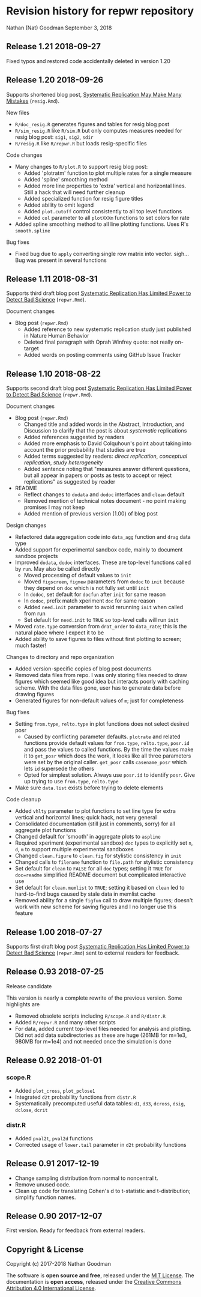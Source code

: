 Revision history for repwr repository
================
Nathan (Nat) Goodman
September 3, 2018

<!-- NEWS.md is generated from NEWS.Rmd. Please edit that file -->
Release 1.21 2018-09-27
-----------------------

Fixed typos and restored code accidentally deleted in version 1.20

Release 1.20 2018-09-26
-----------------------

Supports shortened blog post, [Systematic Replication May Make Many Mistakes](https://natgoodman.github.io/repwr/resig.stable.html) (`resig.Rmd`).

New files

-   `R/doc_resig.R` generates figures and tables for resig blog post
-   `R/sim_resig.R` like `R/sim.R` but only computes measures needed for resig blog post: `sig1`, `sig2`, `sdir`
-   `R/resig.R` like `R/repwr.R` but loads resig-specific files

Code changes

-   Many changes to `R/plot.R` to support resig blog post:
    -   Added 'plotratm' function to plot multiple rates for a single measure
    -   Added 'spline' smoothing method
    -   Added more line properties to 'extra' vertical and horizontal lines. Still a hack that will need further cleanup
    -   Added specialized function for resig figure titles
    -   Added ability to omit legend
    -   Added `plot.cutoff` control consistently to all top level functions
    -   Added `col` parameter to all `plotXXXm` functions to set colors for rate
-   Added spline smoothing method to all line plotting functions. Uses R's `smooth.spline`

Bug fixes

-   Fixed bug due to `apply` converting single row matrix into vector. sigh... Bug was present in several functions

Release 1.11 2018-08-31
-----------------------

Supports third draft blog post [Systematic Replication Has Limited Power to Detect Bad Science](https://natgoodman.github.io/repwr/repwr.stable.html) (`repwr.Rmd`).

Document changes

-   Blog post (`repwr.Rmd`)
    -   Added reference to new systematic replication study just published in Nature Human Behavior
    -   Deleted final paragraph with Oprah Winfrey quote: not really on-target
    -   Added words on posting comments using GitHub Issue Tracker

Release 1.10 2018-08-22
-----------------------

Supports second draft blog post [Systematic Replication Has Limited Power to Detect Bad Science](https://natgoodman.github.io/repwr/repwr.stable.html) (`repwr.Rmd`).

Document changes

-   Blog post (`repwr.Rmd`)
    -   Changed title and added words in the Abstract, Introduction, and Discussion to clarify that the post is about *systematic* replications
    -   Added references suggested by readers
    -   Added more emphasis to David Colquhoun's point about taking into account the prior probability that studies are true
    -   Added terms suggested by readers: *direct replication*, *conceptual replication*, *study heterogeneity*
    -   Added sentence noting that "measures answer different questions, but all appear in papers or posts as tests to accept or reject replications" as suggested by reader
-   README
    -   Reflect changes to `dodata` and `dodoc` interfaces and `clean` default
    -   Removed mention of technical notes document - no point making promises I may not keep
    -   Added mention of previous version (1.00) of blog post

Design changes

-   Refactored data aggregation code into `data_agg` function and `drag` data type
-   Added support for experimental sandbox code, mainly to document sandbox projects
-   Improved `dodata`, `dodoc` interfaces. These are top-level functions called by `run`. May also be called directly
    -   Moved processing of default values to `init`
    -   Moved `figscreen`, `fignew` parameters from `dodoc` to `init` because they depend on `doc` which is not fully set until `init`
    -   In `dodoc`, set default for `docfun` after `init` for same reason
    -   In `dodoc`, prefix match xperiment `doc` for same reason
    -   Added `need.init` parameter to avoid rerunning `init` when called from run
    -   Set default for `need.init` to `TRUE` so top-level calls will run `init`
-   Moved `rate.type` conversion from `drat_order` to `data_rate`; this is the natural place where I expect it to be
-   Added ability to save figures to files without first plotting to screen; much faster!

Changes to directory and repo organization

-   Added version-specific copies of blog post documents
-   Removed data files from repo. I was only storing files needed to draw figures which seemed like good idea but interacts poorly with caching scheme. With the data files gone, user has to generate data before drawing figures
-   Generated figures for non-default values of `m`; just for completeness

Bug fixes

-   Setting `from.type`, `relto.type` in plot functions does not select desired posr
    -   Caused by conflicting parameter defaults. `plotrate` and related functions provide default values for `from.type`, `relto.type`, `posr.id` and pass the values to called functions. By the time the values make it to `get_posr` which does the work, it looks like all three parameters were set by the original caller. `get_posr` calls `casename_posr` which lets `id` supersede the others
    -   Opted for simplest solution. Always use `posr.id` to identify `posr`. Give up trying to use `from.type`, `relto.type`
-   Make sure `data.list` exists before trying to delete elements

Code cleanup

-   Added `vhlty` parameter to plot functions to set line type for extra vertical and horizontal lines; quick hack, not very general
-   Consolidated documentation (still just in comments, sorry) for all aggregate plot functions
-   Changed default for 'smooth' in aggregate plots to `aspline`
-   Required xperiment (experimental sandbox) `doc` types to explicitly set `n`, `d`, `m` to support multiple experimental sandboxes
-   Changed `clean.figure` to `clean.fig` for stylistic consistency in `init`
-   Changed calls to `filename` function to `file.path` for stylistic consistency
-   Set default for `clean` to `FALSE` for all `doc` types; setting it `TRUE` for `doc=readme` simplified README document but complicated interactive use
-   Set default for `clean.memlist` to `TRUE`; setting it based on `clean` led to hard-to-find bugs caused by stale data in memlist cache
-   Removed ability for a single `figfun` call to draw multiple figures; doesn't work with new scheme for saving figures and I no longer use this feature

Release 1.00 2018-07-27
-----------------------

Supports first draft blog post [Systematic Replication Has Limited Power to Detect Bad Science](https://natgoodman.github.io/repwr/doc.nnn/repwr.1.00.html) (`repwr.Rmd`) sent to external readers for feedback.

Release 0.93 2018-07-25
-----------------------

Release candidate

This version is nearly a complete rewrite of the previous version. Some highlights are

-   Removed obsolete scripts including `R/scope.R` and `R/distr.R`
-   Added `R/repwr.R` and many other scripts
-   For data, added current top-level files needed for analysis and plotting. Did not add data subdirectories as these are huge (261MB for m=1e3, 980MB for m=1e4) and not needed once the simulation is done

Release 0.92 2018-01-01
-----------------------

### scope.R

-   Added `plot_cross`, `plot_pclose1`
-   Integrated `d2t` probability functions from `distr.R`
-   Systematically precomputed useful data tables: `d1`, `d33`, `dcross`, `dsig`, `dclose`, `dcrit`

### distr.R

-   Added `pval2t`, `pval2d` functions
-   Corrected usage of `lower.tail` parameter in `d2t` probability functions

Release 0.91 2017-12-19
-----------------------

-   Change sampling distribution from normal to noncentral t.
-   Remove unused code.
-   Clean up code for translating Cohen's d to t-statistic and t-distribution; simplify function names.

Release 0.90 2017-12-07
-----------------------

First version. Ready for feedback from external readers.

Copyright & License
-------------------

Copyright (c) 2017-2018 Nathan Goodman

The software is **open source and free**, released under the [MIT License](https://opensource.org/licenses/MIT). The documentation is **open access**, released under the [Creative Commons Attribution 4.0 International License](https://creativecommons.org/licenses/by/4.0).
